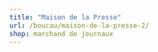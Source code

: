 ```yaml
---
title: "Maison de la Presse"
url: /boucau/maison-de-la-presse-2/
shop: marchand de journaux
---
```

